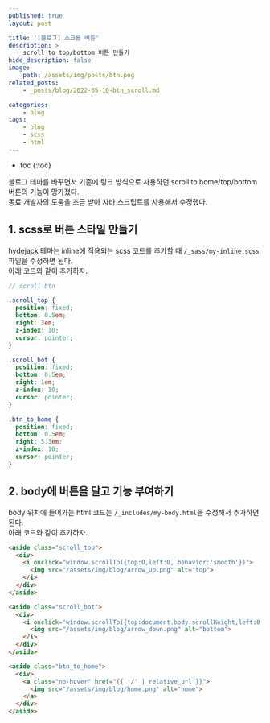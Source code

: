 ```yaml
---
published: true
layout: post

title: '[블로그] 스크롤 버튼'
description: >
    scroll to top/bottom 버튼 만들기
hide_description: false
image:
    path: /assets/img/posts/btn.png
related_posts:
    - _posts/blog/2022-05-10-btn_scroll.md

categories:
    - blog
tags:
    - blog
    - scss
    - html
---
```

* toc
{:toc}

블로그 테마를 바꾸면서 기존에 링크 방식으로 사용하던 scroll to home/top/bottom 버튼의 기능이 망가졌다.  
동료 개발자의 도움을 조금 받아 자바 스크립트를 사용해서 수정했다.

## 1. scss로 버튼 스타일 만들기

hydejack 테마는 inline에 적용되는 scss 코드를 추가할 때 `/_sass/my-inline.scss` 파일을 수정하면 된다.  
아래 코드와 같이 추가하자.

```scss
// scroll btn

.scroll_top {
  position: fixed;
  bottom: 0.5em;
  right: 3em;
  z-index: 10;
  cursor: pointer;
}

.scroll_bot {
  position: fixed;
  bottom: 0.5em;
  right: 1em;
  z-index: 10;
  cursor: pointer;
}

.btn_to_home {
  position: fixed;
  bottom: 0.5em;
  right: 5.3em;
  z-index: 10;
  cursor: pointer;
}
```

## 2. body에 버튼을 달고 기능 부여하기

body 위치에 들어가는 html 코드는 `/_includes/my-body.html`을 수정해서 추가하면 된다.  
아래 코드와 같이 추가하자.

```html
<aside class="scroll_top">
  <div>
    <i onclick="window.scrollTo({top:0,left:0, behavior:'smooth'})">
      <img src="/assets/img/blog/arrow_up.png" alt="top">
    </i>
  </div>
</aside>

<aside class="scroll_bot">
  <div>
    <i onclick="window.scrollTo({top:document.body.scrollHeight,left:0, behavior:'smooth'})">
      <img src="/assets/img/blog/arrow_down.png" alt="bottom">
    </i>
  </div>
</aside>

<aside class="btn_to_home">
  <div>
    <a class="no-hover" href="{{ '/' | relative_url }}">
      <img src="/assets/img/blog/home.png" alt="home">
    </a>
  </div>
</aside>
```